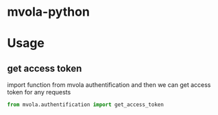 # mvola-python

# Usage
  ## get access token
  import function from mvola authentification and then we can get access token for any requests 
  
  ```python
from mvola.authentification import get_access_token
```
  
  
